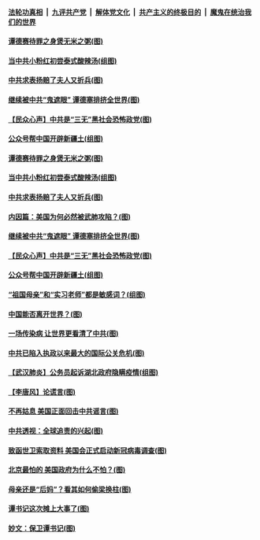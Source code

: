 

####  [法轮功真相](../../../../basic/blob/master/README.md?t=04191301) &nbsp;|&nbsp; [九评共产党](../../../../9ping.md/blob/master/README.md?t=04191301) &nbsp;|&nbsp; [解体党文化](../../../../jtdwh.md/blob/master/README.md?t=04191301)  &nbsp;|&nbsp; [共产主义的终极目的](../../../../gczydzjmd.md/blob/master/README.md?t=04191301) &nbsp;|&nbsp; [魔鬼在统治我们的世界](../../../../mgztzwmdsj.md/blob/master/README.md?t=04191301) 

#### [谭德赛待罪之身煲无米之粥(图)](../pages/p4/930283.md?t=04191301) 

#### [当中共小粉红初尝泰式酸辣汤(组图)](../pages/p4/930274.md?t=04191301) 

#### [中共求表扬赔了夫人又折兵(图)](../pages/p4/930280.md?t=04191301) 

#### [继续被中共“鬼遮眼” 谭德塞排挤全世界(图)](../pages/p4/930295.md?t=04191301) 

#### [【民众心声】中共是“三无”黑社会恐怖政党(图)](../pages/p4/930102.md?t=04191301) 

#### [公众号帮中国开辟新疆土(组图)](../pages/p4/930198.md?t=04191301) 

#### [谭德赛待罪之身煲无米之粥(图)](../pages/p4/930283.md?t=04191301) 

#### [当中共小粉红初尝泰式酸辣汤(组图)](../pages/p4/930274.md?t=04191301) 

#### [中共求表扬赔了夫人又折兵(图)](../pages/p4/930280.md?t=04191301) 

#### [内因篇：美国为何必然被武肺攻陷？(图)](../pages/p4/930194.md?t=04191301) 

#### [继续被中共“鬼遮眼” 谭德塞排挤全世界(图)](../pages/p4/930295.md?t=04191301) 

#### [【民众心声】中共是“三无”黑社会恐怖政党(图)](../pages/p4/930102.md?t=04191301) 

#### [公众号帮中国开辟新疆土(组图)](../pages/p4/930198.md?t=04191301) 

#### [“祖国母亲”和“实习老师”都是敏感词？(组图)](../pages/p4/930197.md?t=04191301) 

#### [中国能否离开世界？(图)](../pages/p4/930195.md?t=04191301) 

#### [一场传染病 让世界更看清了中共(图)](../pages/p4/930090.md?t=04191301) 

#### [中共已陷入执政以来最大的国际公关危机(图)](../pages/p4/930191.md?t=04191301) 

#### [【武汉肺炎】公务员起诉湖北政府隐瞒疫情(组图)](../pages/p4/930192.md?t=04191301) 

#### [【李唐风】论谎言(图)](../pages/p4/930185.md?t=04191301) 

#### [不再姑息 美国正面回击中共谣言(图)](../pages/p4/930081.md?t=04191301) 

#### [中共透视：全球追责的兴起(图)](../pages/p4/930078.md?t=04191301) 

#### [致函世卫索取资料 美国会正式启动新冠病毒调查(图)](../pages/p4/930079.md?t=04191301) 

#### [北京最怕的 美国政府为什么不怕？(图)](../pages/p4/930073.md?t=04191301) 

#### [母亲还是“后妈”？看其如何偷梁换柱(图)](../pages/p4/930063.md?t=04191301) 

#### [谭书记这次摊上大事了(图)](../pages/p4/930080.md?t=04191301) 

#### [妙文：保卫谭书记(图)](../pages/p4/929988.md?t=04191301) 

